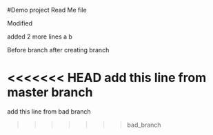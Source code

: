 #Demo project
Read Me file

Modified


added 2 more lines
a
b

Before branch
after creating branch

<<<<<<< HEAD
add this line from master branch
=======
add this line from bad branch
>>>>>>> bad_branch
